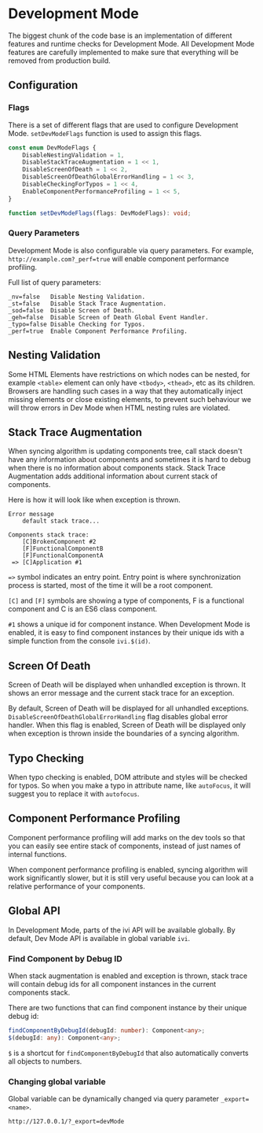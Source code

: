 # Development Mode

The biggest chunk of the code base is an implementation of different features and runtime checks for Development Mode.
All Development Mode features are carefully implemented to make sure that everything will be removed from
production build.

## Configuration

### Flags

There is a set of different flags that are used to configure Development Mode. `setDevModeFlags` function is used to
assign this flags.

```ts
const enum DevModeFlags {
    DisableNestingValidation = 1,
    DisableStackTraceAugmentation = 1 << 1,
    DisableScreenOfDeath = 1 << 2,
    DisableScreenOfDeathGlobalErrorHandling = 1 << 3,
    DisableCheckingForTypos = 1 << 4,
    EnableComponentPerformanceProfiling = 1 << 5,
}

function setDevModeFlags(flags: DevModeFlags): void;
```

### Query Parameters

Development Mode is also configurable via query parameters. For example, `http://example.com?_perf=true` will
enable component performance profiling.

Full list of query parameters:

```
_nv=false   Disable Nesting Validation.
_st=false   Disable Stack Trace Augmentation.
_sod=false  Disable Screen of Death.
_geh=false  Disable Screen of Death Global Event Handler.
_typo=false Disable Checking for Typos.
_perf=true  Enable Component Performance Profiling.
```

## Nesting Validation

Some HTML Elements have restrictions on which nodes can be nested, for example `<table>` element can only have
`<tbody>`, `<thead>`, etc as its children. Browsers are handling such cases in a way that they automatically inject
missing elements or close existing elements, to prevent such behaviour we will throw errors in Dev Mode when
HTML nesting rules are violated.

## Stack Trace Augmentation

When syncing algorithm is updating components tree, call stack doesn't have any information about components and
sometimes it is hard to debug when there is no information about components stack. Stack Trace Augmentation adds
additional information about current stack of components.

Here is how it will look like when exception is thrown.

```
Error message
    default stack trace...

Components stack trace:
    [C]BrokenComponent #2
    [F]FunctionalComponentB
    [F]FunctionalComponentA
 => [C]Application #1
```

`=>` symbol indicates an entry point. Entry point is where synchronization process is started, most of the time it will
be a root component.

`[C]` and `[F]` symbols are showing a type of components, F is a functional component and C is an ES6 class component.

`#1` shows a unique id for component instance. When Development Mode is enabled, it is easy to find component
instances by their unique ids with a simple function from the console `ivi.$(id)`.

## Screen Of Death

Screen of Death will be displayed when unhandled exception is thrown. It shows an error message and the current stack
trace for an exception.

By default, Screen of Death will be displayed for all unhandled exceptions. `DisableScreenOfDeathGlobalErrorHandling`
flag disables global error handler. When this flag is enabled, Screen of Death will be displayed only when exception is
thrown inside the boundaries of a syncing algorithm.

## Typo Checking

When typo checking is enabled, DOM attribute and styles will be checked for typos. So when you make a typo in attribute
name, like `autoFocus`, it will suggest you to replace it with `autofocus`.

## Component Performance Profiling

Component performance profiling will add marks on the dev tools so that you can easily see entire stack of components,
instead of just names of internal functions.

When component performance profiling is enabled, syncing algorithm will work significantly slower, but it is still
very useful because you can look at a relative performance of your components.

## Global API

In Development Mode, parts of the ivi API will be available globally. By default, Dev Mode API is available in global
variable `ivi`.

### Find Component by Debug ID

When stack augmentation is enabled and exception is thrown, stack trace will contain debug ids for all component
instances in the current components stack.

There are two functions that can find component instance by their unique debug id:

```ts
findComponentByDebugId(debugId: number): Component<any>;
$(debugId: any): Component<any>;
```

`$` is a shortcut for `findComponentByDebugId` that also automatically converts all objects to numbers.

### Changing global variable

Global variable can be dynamically changed via query parameter `_export=<name>`.

```
http://127.0.0.1/?_export=devMode
```
